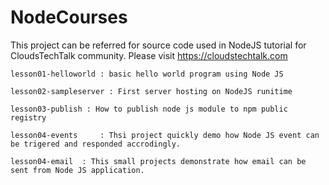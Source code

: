 # NodeCourses

This project can be referred for source code used in NodeJS tutorial for CloudsTechTalk community. Please visit https://cloudstechtalk.com

 	lesson01-helloworld : basic hello world program using Node JS
	
    lesson02-sampleserver :	First server hosting on NodeJS runitime 

	lesson03-publish : How to publish node js module to npm public registry

	lesson04-events 	: Thsi project quickly demo how Node JS event can be trigered and responded accrodingly.
	
	lesson04-email 	: This small projects demonstrate how email can be sent from Node JS application.


	